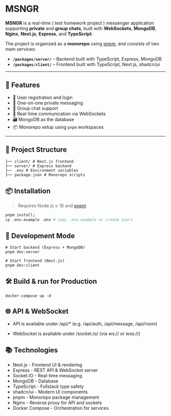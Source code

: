 # MSNGR

**MSNGR** is a real-time ( test homework project ) messenger application supporting **private** and **group chats**, built with **WebSockets**, **MongoDB**, **Nginx**, **Next.js**, **Express**, and **TypeScript**.

The project is organized as a **monorepo** using [pnpm](https://pnpm.io), and consists of two main services:

- **`/packages/server/`** – Backend built with TypeScript, Express, MongoDB
- **`/packages/client/`** – Frontend built with TypeScript, Next.js, shadcn/ui

---

## 🚀 Features

- 🔐 User registration and login
- 💬 One-on-one private messaging
- 👥 Group chat support
- 🔄 Real-time communication via WebSockets
- 🗃️ MongoDB as the database
- 📦 Monorepo setup using `pnpm` workspaces

---

## 📁 Project Structure
```
├── client/ # Next.js frontend
├── server/ # Express backend
├── .env # Environment variables
├── package.json # Monorepo scripts
```

## 📦 Installation

> Requires Node.js ≥ 18 and [pnpm](https://pnpm.io)

```bash
pnpm install;
cp .env.example .env # copy .env.example or create yours
```

## 🧪 Development Mode
```
# Start backend (Express + MongoDB)
pnpm dev:server

# Start frontend (Next.js)
pnpm dev:client
```

## 🛠️ Build & run for Production
```
docker-compose up -d
```

## 🌐 API & WebSocket
- API is available under /api/* (e.g. /api/auth, /api/message, /api/room)

- WebSocket is available under /socket.io/ (via ws:// or wss://)

## 📚 Technologies


- Next.js - Frontend UI & rendering
- Express - REST API & WebSocket server
- Socket.IO - Real-time messaging
- MongoDB - Database
- TypeScript - Fullstack type safety
- shadcn/ui - Modern UI components
- pnpm - Monorepo package management
- Nginx - Reverse proxy for API and sockets
- Docker Compose - Orchestration for services

